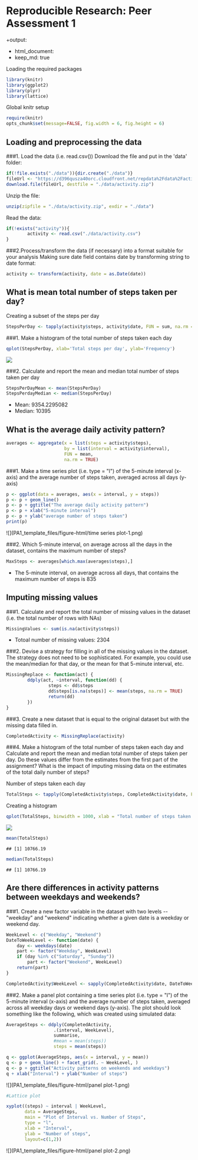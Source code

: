 
Reproducible Research: Peer Assessment 1
============================================
+output: 
+  html_document:
+    keep_md: true

Loading the required packages


```r
library(knitr)
library(ggplot2)
library(plyr)
library(lattice)
```

Global knitr setup

```r
require(knitr)
opts_chunk$set(message=FALSE, fig.width = 6, fig.height = 6)
```


## Loading and preprocessing the data

###1. Load the data (i.e. read.csv())
Download the file and put in the 'data' folder:

```r
if(!file.exists("./data")){dir.create("./data")}
fileUrl <- "https://d396qusza40orc.cloudfront.net/repdata%2Fdata%2Factivity.zip" 
download.file(fileUrl, destfile = "./data/activity.zip")
```
Unzip the file:

```r
unzip(zipfile = "./data/activity.zip", exdir = "./data")
```
Read the data:

```r
if(!exists("activity")){
        activity <- read.csv("./data/activity.csv")
}
```

###2.Process/transform the data (if necessary) into a format suitable for your analysis 
Making sure date field contains date by transforming string to date format:

```r
activity <- transform(activity, date = as.Date(date))
```


## What is mean total number of steps taken per day?
Creating a subset of the steps per day

```r
StepsPerDay <- tapply(activity$steps, activity$date, FUN = sum, na.rm = TRUE)
```
###1. Make a histogram of the total number of steps taken each day

```r
qplot(StepsPerDay, xlab='Total steps per day', ylab='Frequency')
```

![](PA1_template_files/figure-html/quickplot-1.png) 

###2. Calculate and report the mean and median total number of steps taken per day

```r
StepsPerDayMean <- mean(StepsPerDay)
StepsPerdayMedian <- median(StepsPerDay)
```

* Mean: 9354.2295082
* Median: 10395


## What is the average daily activity pattern?

```r
averages <- aggregate(x = list(steps = activity$steps), 
                      by = list(interval = activity$interval),
                      FUN = mean, 
                      na.rm = TRUE)
```
###1. Make a time series plot (i.e. type = "l") of the 5-minute interval (x-axis) and the average number of steps taken, averaged across all days (y-axis)

```r
p <- ggplot(data = averages, aes(x = interval, y = steps)) 
p <- p + geom_line()
p <- p + ggtitle("The average daily activity pattern")
p <- p + xlab("5-minute interval")
p <- p + ylab("average number of steps taken")
print(p)
```

![](PA1_template_files/figure-html/time series plot-1.png) 

###2. Which 5-minute interval, on average across all the days in the dataset, contains the maximum number of steps?

```r
MaxSteps <- averages[which.max(averages$steps),]
```

- The 5-minute interval, on average across all days, that contains the maximum number of steps is 835


## Imputing missing values

###1. Calculate and report the total number of missing values in the dataset (i.e. the total number of rows with NAs)

```r
MissingValues <- sum(is.na(activity$steps))
```

* Totoal number of missing values: 2304

###2. Devise a strategy for filling in all of the missing values in the dataset. The strategy does not need to be sophisticated. For example, you could use the mean/median for that day, or the mean for that 5-minute interval, etc.

```r
MissingReplace <- function(act) {
        ddply(act, ~interval, function(dd) {
                steps <- dd$steps
                dd$steps[is.na(steps)] <- mean(steps, na.rm = TRUE)
                return(dd)
        })
}
```
###3. Create a new dataset that is equal to the original dataset but with the missing data filled in.

```r
CompletedActivity <- MissingReplace(activity)
```
###4. Make a histogram of the total number of steps taken each day and Calculate and report the mean and median total number of steps taken per day. Do these values differ from the estimates from the first part of the assignment? What is the impact of imputing missing data on the estimates of the total daily number of steps?

Number of steps taken each day

```r
TotalSteps <- tapply(CompletedActivity$steps, CompletedActivity$date, FUN = sum)
```

Creating a histogram

```r
qplot(TotalSteps, binwidth = 1000, xlab = "Total number of steps taken each day")
```

![](PA1_template_files/figure-html/histogram-1.png) 

```r
mean(TotalSteps)
```

```
## [1] 10766.19
```

```r
median(TotalSteps)
```

```
## [1] 10766.19
```


## Are there differences in activity patterns between weekdays and weekends?

###1. Create a new factor variable in the dataset with two levels -- "weekday" and "weekend" indicating whether a given date is a weekday or weekend day.

```r
WeekLevel <- c("Weekday", "Weekend")
DateToWeekLevel <- function(date) {
    day <- weekdays(date)
    part <- factor("Weekday", WeekLevel)
    if (day %in% c("Saturday", "Sunday"))
        part <- factor("Weekend", WeekLevel)
    return(part)
}

CompletedActivity$WeekLevel <- sapply(CompletedActivity$date, DateToWeekLevel)
```

###2. Make a panel plot containing a time series plot (i.e. type = "l") of the 5-minute interval (x-axis) and the average number of steps taken, averaged across all weekday days or weekend days (y-axis). The plot should look something like the following, which was created using simulated data:


```r
AverageSteps <- ddply(CompletedActivity,
                  .(interval, WeekLevel),
                  summarise,
                  #mean = mean(steps))
                  steps = mean(steps))

q <- ggplot(AverageSteps, aes(x = interval, y = mean))
q <- p + geom_line() + facet_grid(. ~ WeekLevel, )
q <- p + ggtitle("Activity patterns on weekends and weekdays")
q + xlab("Interval") + ylab("Number of steps")
```

![](PA1_template_files/figure-html/panel plot-1.png) 

```r
#Lattice plot

xyplot((steps) ~ interval | WeekLevel, 
       data = AverageSteps,
       main = "Plot of Interval vs. Number of Steps", 
       type = "l", 
       xlab = "Interval",
       ylab = "Number of steps",
       layout=c(1,2))
```

![](PA1_template_files/figure-html/panel plot-2.png) 

